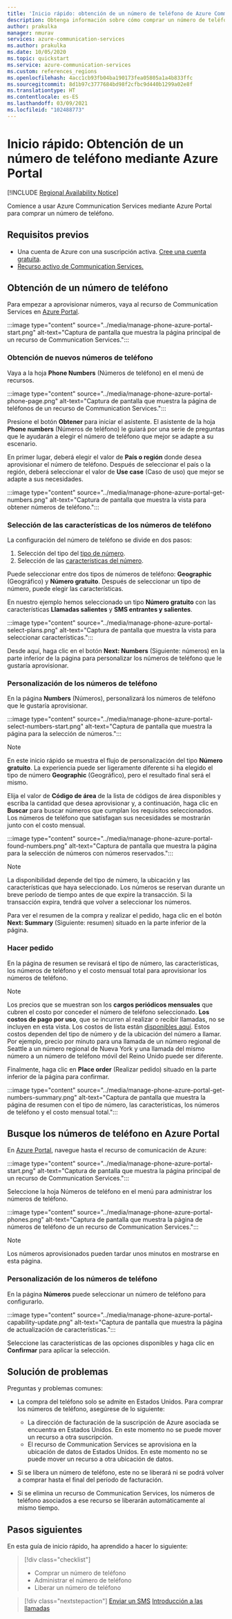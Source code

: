 ```yaml
---
title: 'Inicio rápido: obtención de un número de teléfono de Azure Communication Services'
description: Obtenga información sobre cómo comprar un número de teléfono de Communication Services mediante Azure Portal.
author: prakulka
manager: nmurav
services: azure-communication-services
ms.author: prakulka
ms.date: 10/05/2020
ms.topic: quickstart
ms.service: azure-communication-services
ms.custom: references_regions
ms.openlocfilehash: 4acc1cb93fb04ba190173fea05805a1a4b833ffc
ms.sourcegitcommit: 8d1b97c3777684bd98f2cfbc9d440b1299a02e8f
ms.translationtype: HT
ms.contentlocale: es-ES
ms.lasthandoff: 03/09/2021
ms.locfileid: "102488773"
---
```

# <a name="quickstart-get-a-phone-number-using-the-azure-portal"></a>Inicio rápido: Obtención de un número de teléfono mediante Azure Portal

[!INCLUDE [Regional Availability Notice](../../includes/regional-availability-include.md)]

Comience a usar Azure Communication Services mediante Azure Portal para comprar un número de teléfono.

## <a name="prerequisites"></a>Requisitos previos

- Una cuenta de Azure con una suscripción activa. [Cree una cuenta gratuita](https://azure.microsoft.com/free/?WT.mc_id=A261C142F).
- [Recurso activo de Communication Services.](../create-communication-resource.md)

## <a name="get-a-phone-number"></a>Obtención de un número de teléfono

Para empezar a aprovisionar números, vaya al recurso de Communication Services en [Azure Portal](https://portal.azure.com).

:::image type="content" source="../media/manage-phone-azure-portal-start.png" alt-text="Captura de pantalla que muestra la página principal de un recurso de Communication Services.":::

### <a name="getting-new-phone-numbers"></a>Obtención de nuevos números de teléfono

Vaya a la hoja **Phone Numbers** (Números de teléfono) en el menú de recursos.

:::image type="content" source="../media/manage-phone-azure-portal-phone-page.png" alt-text="Captura de pantalla que muestra la página de teléfonos de un recurso de Communication Services.":::

Presione el botón **Obtener** para iniciar el asistente. El asistente de la hoja **Phone numbers** (Números de teléfono) le guiará por una serie de preguntas que le ayudarán a elegir el número de teléfono que mejor se adapte a su escenario.

En primer lugar, deberá elegir el valor de **País o región** donde desea aprovisionar el número de teléfono. Después de seleccionar el país o la región, deberá seleccionar el valor de **Use case** (Caso de uso) que mejor se adapte a sus necesidades.

:::image type="content" source="../media/manage-phone-azure-portal-get-numbers.png" alt-text="Captura de pantalla que muestra la vista para obtener números de teléfono.":::

### <a name="select-your-phone-number-features"></a>Selección de las características de los números de teléfono

La configuración del número de teléfono se divide en dos pasos:

1. Selección del tipo del [tipo de número](../../concepts/telephony-sms/plan-solution.md#phone-number-types-in-azure-communication-services).
2. Selección de las [características del número](../../concepts/telephony-sms/plan-solution.md#phone-number-features-in-azure-communication-services).

Puede seleccionar entre dos tipos de números de teléfono: **Geographic** (Geográfico) y **Número gratuito**. Después de seleccionar un tipo de número, puede elegir las características.

En nuestro ejemplo hemos seleccionado un tipo **Número gratuito** con las características **Llamadas salientes** y **SMS entrantes y salientes**.

:::image type="content" source="../media/manage-phone-azure-portal-select-plans.png" alt-text="Captura de pantalla que muestra la vista para seleccionar características.":::

Desde aquí, haga clic en el botón **Next: Numbers** (Siguiente: números) en la parte inferior de la página para personalizar los números de teléfono que le gustaría aprovisionar.

### <a name="customizing-phone-numbers"></a>Personalización de los números de teléfono

En la página **Numbers** (Números), personalizará los números de teléfono que le gustaría aprovisionar.

:::image type="content" source="../media/manage-phone-azure-portal-select-numbers-start.png" alt-text="Captura de pantalla que muestra la página para la selección de números.":::

> [!NOTE]
> En este inicio rápido se muestra el flujo de personalización del tipo **Número gratuito**. La experiencia puede ser ligeramente diferente si ha elegido el tipo de número **Geographic** (Geográfico), pero el resultado final será el mismo.

Elija el valor de **Código de área** de la lista de códigos de área disponibles y escriba la cantidad que desea aprovisionar y, a continuación, haga clic en **Buscar** para buscar números que cumplan los requisitos seleccionados. Los números de teléfono que satisfagan sus necesidades se mostrarán junto con el costo mensual.

:::image type="content" source="../media/manage-phone-azure-portal-found-numbers.png" alt-text="Captura de pantalla que muestra la página para la selección de números con números reservados.":::

> [!NOTE]
> La disponibilidad depende del tipo de número, la ubicación y las características que haya seleccionado.
> Los números se reservan durante un breve período de tiempo antes de que expire la transacción. Si la transacción expira, tendrá que volver a seleccionar los números.

Para ver el resumen de la compra y realizar el pedido, haga clic en el botón **Next: Summary** (Siguiente: resumen) situado en la parte inferior de la página.

### <a name="place-order"></a>Hacer pedido

En la página de resumen se revisará el tipo de número, las características, los números de teléfono y el costo mensual total para aprovisionar los números de teléfono.

> [!NOTE]
> Los precios que se muestran son los **cargos periódicos mensuales** que cubren el costo por conceder el número de teléfono seleccionado. **Los costos de pago por uso**, que se incurren al realizar o recibir llamadas, no se incluyen en esta vista. Los costos de lista están [disponibles aquí](../../concepts/pricing.md). Estos costos dependen del tipo de número y de la ubicación del número a llamar. Por ejemplo, precio por minuto para una llamada de un número regional de Seattle a un número regional de Nueva York y una llamada del mismo número a un número de teléfono móvil del Reino Unido puede ser diferente.

Finalmente, haga clic en **Place order** (Realizar pedido) situado en la parte inferior de la página para confirmar.

:::image type="content" source="../media/manage-phone-azure-portal-get-numbers-summary.png" alt-text="Captura de pantalla que muestra la página de resumen con el tipo de número, las características, los números de teléfono y el costo mensual total.":::

## <a name="find-your-phone-numbers-on-the-azure-portal"></a>Busque los números de teléfono en Azure Portal

En [Azure Portal](https://portal.azure.com), navegue hasta el recurso de comunicación de Azure:

:::image type="content" source="../media/manage-phone-azure-portal-start.png" alt-text="Captura de pantalla que muestra la página principal de un recurso de Communication Services.":::

Seleccione la hoja Números de teléfono en el menú para administrar los números de teléfono.

:::image type="content" source="../media/manage-phone-azure-portal-phones.png" alt-text="Captura de pantalla que muestra la página de números de teléfono de un recurso de Communication Services.":::

> [!NOTE]
> Los números aprovisionados pueden tardar unos minutos en mostrarse en esta página.


### <a name="customizing-phone-numbers"></a>Personalización de los números de teléfono

En la página **Números** puede seleccionar un número de teléfono para configurarlo.

:::image type="content" source="../media/manage-phone-azure-portal-capability-update.png" alt-text="Captura de pantalla que muestra la página de actualización de características.":::

Seleccione las características de las opciones disponibles y haga clic en **Confirmar** para aplicar la selección.

## <a name="troubleshooting"></a>Solución de problemas

Preguntas y problemas comunes:

- La compra del teléfono solo se admite en Estados Unidos. Para comprar los números de teléfono, asegúrese de lo siguiente:
  - La dirección de facturación de la suscripción de Azure asociada se encuentra en Estados Unidos. En este momento no se puede mover un recurso a otra suscripción.
  - El recurso de Communication Services se aprovisiona en la ubicación de datos de Estados Unidos. En este momento no se puede mover un recurso a otra ubicación de datos.

- Si se libera un número de teléfono, este no se liberará ni se podrá volver a comprar hasta el final del período de facturación.

- Si se elimina un recurso de Communication Services, los números de teléfono asociados a ese recurso se liberarán automáticamente al mismo tiempo.

## <a name="next-steps"></a>Pasos siguientes

En esta guía de inicio rápido, ha aprendido a hacer lo siguiente:

> [!div class="checklist"]
> * Comprar un número de teléfono
> * Administrar el número de teléfono
> * Liberar un número de teléfono

> [!div class="nextstepaction"]
> [Enviar un SMS](../telephony-sms/send.md)
> [Introducción a las llamadas](../voice-video-calling/getting-started-with-calling.md)
